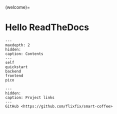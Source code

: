 (welcome)=
# Hello ReadTheDocs


```{toctree}
---
maxdepth: 2
hidden:
caption: Contents
---
self
quickstart
backend
frontend
pico
```

```{toctree}
---
hidden:
caption: Project links
---
GitHub <https://github.com/flixfix/smart-coffee>
```
